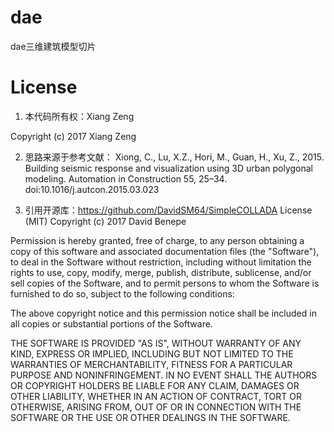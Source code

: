 # dae
dae三维建筑模型切片


# License
1. 本代码所有权：Xiang Zeng

Copyright (c) 2017 Xiang Zeng

2. 思路来源于参考文献：
Xiong, C., Lu, X.Z., Hori, M., Guan, H., Xu, Z., 2015. Building seismic response and visualization using 3D urban polygonal modeling. Automation in Construction 55, 25–34. doi:10.1016/j.autcon.2015.03.023


3. 引用开源库：https://github.com/DavidSM64/SimpleCOLLADA
License (MIT)
Copyright (c) 2017 David Benepe

Permission is hereby granted, free of charge, to any person obtaining a copy of this software and associated documentation files (the "Software"), to deal in the Software without restriction, including without limitation the rights to use, copy, modify, merge, publish, distribute, sublicense, and/or sell copies of the Software, and to permit persons to whom the Software is furnished to do so, subject to the following conditions:

The above copyright notice and this permission notice shall be included in all copies or substantial portions of the Software.

THE SOFTWARE IS PROVIDED "AS IS", WITHOUT WARRANTY OF ANY KIND, EXPRESS OR IMPLIED, INCLUDING BUT NOT LIMITED TO THE WARRANTIES OF MERCHANTABILITY, FITNESS FOR A PARTICULAR PURPOSE AND NONINFRINGEMENT. IN NO EVENT SHALL THE AUTHORS OR COPYRIGHT HOLDERS BE LIABLE FOR ANY CLAIM, DAMAGES OR OTHER LIABILITY, WHETHER IN AN ACTION OF CONTRACT, TORT OR OTHERWISE, ARISING FROM, OUT OF OR IN CONNECTION WITH THE SOFTWARE OR THE USE OR OTHER DEALINGS IN THE SOFTWARE.
